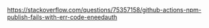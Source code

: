 https://stackoverflow.com/questions/75357158/github-actions-npm-publish-fails-with-err-code-eneedauth